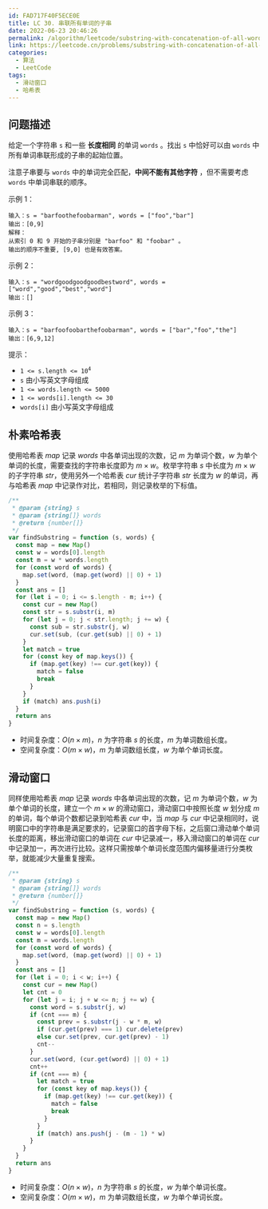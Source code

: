 ```yaml
---
id: FAD717F40F5ECE0E
title: LC 30. 串联所有单词的子串
date: 2022-06-23 20:46:26
permalink: /algorithm/leetcode/substring-with-concatenation-of-all-words
link: https://leetcode.cn/problems/substring-with-concatenation-of-all-words
categories:
  - 算法
  - LeetCode
tags:
  - 滑动窗口
  - 哈希表
---
```


<Level :type='3'/>

## 问题描述

给定一个字符串 `s` 和一些 **长度相同** 的单词 `words` 。找出 `s` 中恰好可以由 `words` 中所有单词串联形成的子串的起始位置。

注意子串要与 `words` 中的单词完全匹配，**中间不能有其他字符** ，但不需要考虑 `words` 中单词串联的顺序。

示例 1：

```text
输入：s = "barfoothefoobarman", words = ["foo","bar"]
输出：[0,9]
解释：
从索引 0 和 9 开始的子串分别是 "barfoo" 和 "foobar" 。
输出的顺序不重要, [9,0] 也是有效答案。
```

示例 2：

```text
输入：s = "wordgoodgoodgoodbestword", words = ["word","good","best","word"]
输出：[]
```

示例 3：

```text
输入：s = "barfoofoobarthefoobarman", words = ["bar","foo","the"]
输出：[6,9,12]
```

提示：

- <code>1 <= s.length <= 10<sup>4</sup></code>
- `s` 由小写英文字母组成
- `1 <= words.length <= 5000`
- `1 <= words[i].length <= 30`
- `words[i]` 由小写英文字母组成

## 朴素哈希表

使用哈希表 $map$ 记录 $words$ 中各单词出现的次数，记 $m$ 为单词个数，$w$ 为单个单词的长度，需要查找的字符串长度即为 $m \times w$。枚举字符串 $s$ 中长度为 $m \times w$ 的子字符串 $str$，使用另外一个哈希表 $cur$ 统计子字符串 $str$ 长度为 $w$ 的单词，再与哈希表 $map$ 中记录作对比，若相同，则记录枚举的下标值。

```javascript
/**
 * @param {string} s
 * @param {string[]} words
 * @return {number[]}
 */
var findSubstring = function (s, words) {
  const map = new Map()
  const w = words[0].length
  const m = w * words.length
  for (const word of words) {
    map.set(word, (map.get(word) || 0) + 1)
  }
  const ans = []
  for (let i = 0; i <= s.length - m; i++) {
    const cur = new Map()
    const str = s.substr(i, m)
    for (let j = 0; j < str.length; j += w) {
      const sub = str.substr(j, w)
      cur.set(sub, (cur.get(sub) || 0) + 1)
    }
    let match = true
    for (const key of map.keys()) {
      if (map.get(key) !== cur.get(key)) {
        match = false
        break
      }
    }
    if (match) ans.push(i)
  }
  return ans
}
```

- 时间复杂度：$O(n \times m)$，$n$ 为字符串 $s$ 的长度，$m$ 为单词数组长度。
- 空间复杂度：$O(m \times w)$，$m$ 为单词数组长度，$w$ 为单个单词长度。

## 滑动窗口

同样使用哈希表 $map$ 记录 $words$ 中各单词出现的次数，记 $m$ 为单词个数，$w$ 为单个单词的长度，建立一个 $m \times w$ 的滑动窗口，滑动窗口中按照长度 $w$ 划分成 $m$ 的单词，每个单词个数都记录到哈希表 $cur$ 中，当 $map$ 与 $cur$ 中记录相同时，说明窗口中的字符串是满足要求的，记录窗口的首字母下标，之后窗口滑动单个单词长度的距离，移出滑动窗口的单词在 $cur$ 中记录减一，移入滑动窗口的单词在 $cur$ 中记录加一，再次进行比较。这样只需按单个单词长度范围内偏移量进行分类枚举，就能减少大量重复搜索。

```javascript
/**
 * @param {string} s
 * @param {string[]} words
 * @return {number[]}
 */
var findSubstring = function (s, words) {
  const map = new Map()
  const n = s.length
  const w = words[0].length
  const m = words.length
  for (const word of words) {
    map.set(word, (map.get(word) || 0) + 1)
  }
  const ans = []
  for (let i = 0; i < w; i++) {
    const cur = new Map()
    let cnt = 0
    for (let j = i; j + w <= n; j += w) {
      const word = s.substr(j, w)
      if (cnt === m) {
        const prev = s.substr(j - w * m, w)
        if (cur.get(prev) === 1) cur.delete(prev)
        else cur.set(prev, cur.get(prev) - 1)
        cnt--
      }
      cur.set(word, (cur.get(word) || 0) + 1)
      cnt++
      if (cnt === m) {
        let match = true
        for (const key of map.keys()) {
          if (map.get(key) !== cur.get(key)) {
            match = false
            break
          }
        }
        if (match) ans.push(j - (m - 1) * w)
      }
    }
  }
  return ans
}
```

- 时间复杂度：$O(n \times w)$，$n$ 为字符串 $s$ 的长度，$w$ 为单个单词长度。
- 空间复杂度：$O(m \times w)$，$m$ 为单词数组长度，$w$ 为单个单词长度。

